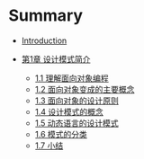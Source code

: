 # Summary

* [Introduction](README.md)

* [第1章 设计模式简介](part1/README.md)
    * [1.1 理解面向对象编程](part1/1_1.md)
    * [1.2 面向对象变成的主要概念](part1/1_2.md)
    * [1.3 面向对象的设计原则](part1/1_3.md)
    * [1.4 设计模式的概念](part1/1_4.md)
    * [1.5 动态语言的设计模式](part1/1_5.md)
    * [1.6 模式的分类](part1/1_6.md)
    * [1.7 小结](part1/1_7.md)

<!-- * [第2章 单例设计模式](part2/README.md)
    * [2.1 理解单例设计模式](part2/2_1.md) -->
